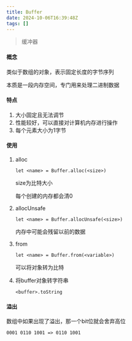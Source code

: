 ```yaml
---
title: Buffer
date: 2024-10-06T16:39:48Z
tags: []
---
```


>缓冲器

#### 概念

类似于数组的对象，表示固定长度的字节序列

本质是一段内存空间，专门用来处理二进制数据

#### 特点

1. 大小固定且无法调节
2. 性能较好，可以直接对计算机内存进行操作
3. 每个元素大小为1字节

#### 使用

1. alloc

    ```node
    let <name> = Buffer.alloc(<size>)
    ```

    size为比特大小

    每个创建的内存都会清0
2. allocUnsafe

    ```node
    let <name> = Buffer.allocUnsafe(<size>)
    ```

    内存中可能会残留以前的数据
3. from

    ```node
    let <name> = Buffer.from(<variable>)
    ```

    可以将对象转为比特
4. 将buffer对象转字符串

    ```node
    <buffer>.toString
    ```

#### 溢出

数组中如果出现了溢出，那一个bit位就会舍弃高位

```node
0001 0110 1001 => 0110 1001
```

‍
